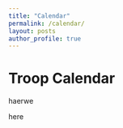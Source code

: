```yaml
---
title: "Calendar"
permalink: /calendar/
layout: posts
author_profile: true
---
```


# Troop Calendar

haerwe

here